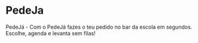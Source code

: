 # PedeJa
PedeJá - Com o PedeJá fazes o teu pedido no bar da escola em segundos. Escolhe, agenda e levanta sem filas!
